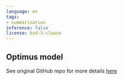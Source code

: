 ```yaml
---
language: en
tags:
- summarization
inference: false
license: bsd-3-clause
---
```


## Optimus model
See original GitHub repo for more details [here](https://github.com/megagonlabs/coop)
